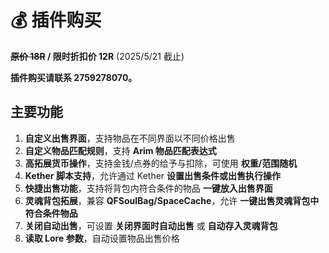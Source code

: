 # 💰 插件购买

**~~原价 18R~~ / 限时折扣价 12R** (2025/5/21 截止)

**插件购买请联系 2759278070。**

## 主要功能

1. **自定义出售界面**，支持物品在不同界面以不同价格出售
2. **自定义物品匹配规则**，支持 **Arim 物品匹配表达式**
3. **高拓展货币操作**，支持金钱/点券的给予与扣除，可使用 **权重/范围随机**
4. **Kether 脚本支持**，允许通过 Kether **设置出售条件或出售执行操作**
5. **快捷出售功能**，支持将背包内符合条件的物品 **一键放入出售界面**
6. **灵魂背包拓展**，兼容 **QFSoulBag/SpaceCache**，允许 **一键出售灵魂背包中符合条件物品**
7. **关闭自动出售**，可设置 **关闭界面时自动出售** 或 **自动存入灵魂背包**
8. **读取 Lore 参数**，自动设置物品出售价格